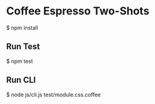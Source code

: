 # Coffee Espresso Two-Shots

$ npm install

## Run Test
$ npm test

## Run CLI
$ node js/cli.js test/module.css.coffee
